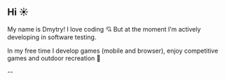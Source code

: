 ## Hi :sunny:

My name is Dmytry!
I love coding :cupid:
But at the moment I’m actively developing in software testing.

In my free time I develop games (mobile and browser), enjoy competitive games and outdoor recreation :ocean:

--

